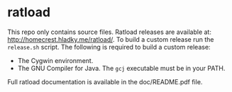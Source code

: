 ratload
=======

This repo only contains source files. Ratload releases are available at: http://homecrest.hladky.me/ratload/. To build a custom release run the `release.sh` script. The following is required to build a custom release:
* The Cygwin environment.
* The GNU Compiler for Java. The `gcj` executable must be in your PATH.
  
Full ratload documentation is available in the doc/README.pdf file.